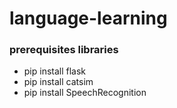 # language-learning

### prerequisites libraries

- pip install flask
- pip install catsim
- pip install SpeechRecognition
